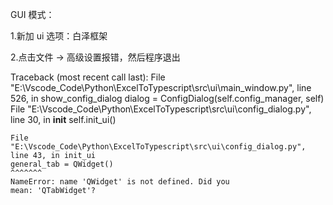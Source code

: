 GUI 模式：

1.新加 ui 选项：白泽框架

2.点击文件 → 高级设置报错，然后程序退出

Traceback (most recent call last):
File "E:\Vscode_Code\Python\ExcelToTypescript\src\ui\main_window.py", line 526, in show_config_dialog
dialog = ConfigDialog(self.config_manager, self)
File "E:\Vscode_Code\Python\ExcelToTypescript\src\ui\config_dialog.py", line 30, in **init**
self.init_ui()
~~~~~~~~~~~~^^
File "E:\Vscode_Code\Python\ExcelToTypescript\src\ui\config_dialog.py", line 43, in init_ui
general_tab = QWidget()
^^^^^^^
NameError: name 'QWidget' is not defined. Did you
mean: 'QTabWidget'?
